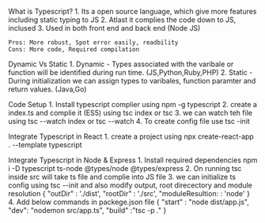 What is Typescript?
    1. Its a open source language, which give more features including static typing to JS
    2. Atlast it complies the code down to JS, inclused
    3. Used in both front end and back end (Node JS)

    Pros: More robust, Spot error easily, readbility
    Cons: More code, Required compilation

Dynamic Vs Static 
    1. Dynamic - Types associated with the varibale or function will be identified during run time. (JS,Python,Ruby,PHP)
    2. Static - During initialization we can assign types to varibales, function paramter and return values. (Java,Go)

Code Setup
    1. Install typescript complier using npm -g typescript
    2. create a index.ts and complie it (ES5) using tsc index or tsc
    3. we can watch teh file using tsc --watch index  or tsc --watch
    4. To create config file use tsc -init

Integrate Typescript in React 
    1. create a project using npx create-react-app . --template typescript

Integrate Typescript in Node & Express
    1. Install required dependencies npm i -D typescript ts-node @types/node @types/express
    2. On running tsc inside src will take ts file and complie into JS file
    3. we can initialize ts config using tsc --init and also modify output, root direcectory and module resolution
    {
        "outDir" : './dist',
        "rootDir" : './src',
        "moduleResultion: : 'node'
    }
    4. Add below commands in packege.json file
    {
        "start" : "node dist/app.js",
        "dev": "nodemon src/app.ts",
        "build" :"tsc -p ."
    }